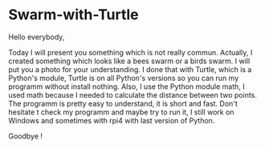 # Swarm-with-Turtle

Hello everybody,

Today I will present you something which is not really commun. Actually, I created something which looks like a bees swarm or a birds swarm. I will put you a photo for your understanding. I done that with Turtle, which is a Python's module, Turtle is on all Python's versions so you can run my programm without install nothing. Also, I use the Python module math, I used math because I needed to calculate the distance between two points. The programm is pretty easy to understand, it is short and fast. Don't hesitate t check my programm and maybe try to run it, I still work on Windows and sometimes with rpi4 with last version of Python.

Goodbye !
